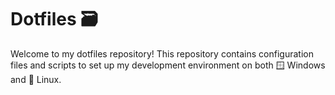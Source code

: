 # Dotfiles 🗃️
Welcome to my dotfiles repository! This repository contains configuration files and scripts to set up my development environment on both 🪟 Windows and 🐧 Linux.
